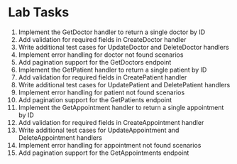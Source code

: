 # Lab Tasks

1. Implement the GetDoctor handler to return a single doctor by ID
2. Add validation for required fields in CreateDoctor handler
3. Write additional test cases for UpdateDoctor and DeleteDoctor handlers
4. Implement error handling for doctor not found scenarios
5. Add pagination support for the GetDoctors endpoint
6. Implement the GetPatient handler to return a single patient by ID
7. Add validation for required fields in CreatePatient handler
8. Write additional test cases for UpdatePatient and DeletePatient handlers
9. Implement error handling for patient not found scenarios
10. Add pagination support for the GetPatients endpoint
11. Implement the GetAppointment handler to return a single appointment by ID
12. Add validation for required fields in CreateAppointment handler
13. Write additional test cases for UpdateAppointment and DeleteAppointment handlers
14. Implement error handling for appointment not found scenarios
15. Add pagination support for the GetAppointments endpoint
